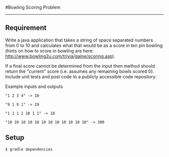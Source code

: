#Bowling Scoring Problem

---------

## Requirement

Write a java application that takes a string of space separated numbers from 0 to 10 and calculates what that would be as a score in ten pin bowling (hints on how to score in bowling are here: http://www.bowling2u.com/trivia/game/scoring.asp).  
 
If a final score cannot be determined from the input then method should return the "current" score (i.e. assumes any remaining bowls scored 0).  
Include unit tests and post code to a publicly accessible code repository.
 
Example inputs and outputs
    
    "1 2 3 4" -> 10
    
    "9 1 9 1" -> 29
    
    "1 1 1 1 10 1 1" -> 18
    
    "10 10 10 10 10 10 10 10 10 10 10 10" -> 300

## Setup

    $ gradle dependencies
